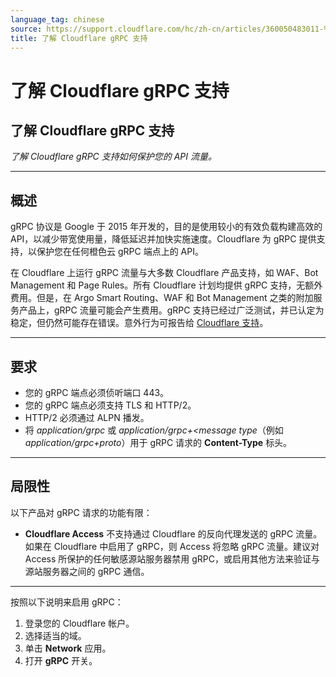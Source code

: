 ```yaml
---
language_tag: chinese
source: https://support.cloudflare.com/hc/zh-cn/articles/360050483011-%E4%BA%86%E8%A7%A3-Cloudflare-gRPC-%E6%94%AF%E6%8C%81
title: 了解 Cloudflare gRPC 支持
---
```


# 了解 Cloudflare gRPC 支持

## 了解 Cloudflare gRPC 支持

_了解 Cloudflare gRPC 支持如何保护您的 API 流量。_

___

## 概述

gRPC 协议是 Google 于 2015 年开发的，目的是使用较小的有效负载构建高效的 API，以减少带宽使用量，降低延迟并加快实施速度。Cloudflare 为 gRPC 提供支持，以保护您在任何橙色云 gRPC 端点上的 API。

在 Cloudflare 上运行 gRPC 流量与大多数 Cloudflare 产品支持，如 WAF、Bot Management 和 Page Rules。所有 Cloudflare 计划均提供 gRPC 支持，无额外费用。但是，在 Argo Smart Routing、WAF 和 Bot Management 之类的附加服务产品上，gRPC 流量可能会产生费用。gRPC 支持已经过广泛测试，并已认定为稳定，但仍然可能存在错误。意外行为可报告给 [Cloudflare 支持](https://support.cloudflare.com/hc/articles/200172476)。

___

## 要求

-   您的 gRPC 端点必须侦听端口 443。
-   您的 gRPC 端点必须支持 TLS 和 HTTP/2。
-   HTTP/2 必须通过 ALPN 播发。
-   将 _application/grpc_ 或 _application/grpc+<message type_（例如 _application/grpc+proto_）用于 gRPC 请求的 **Content-Type** 标头。

___

## 局限性

以下产品对 gRPC 请求的功能有限：

-   **Cloudflare Access** 不支持通过 Cloudflare 的反向代理发送的 gRPC 流量。如果在 Cloudflare 中启用了 gRPC，则 Access 将忽略 gRPC 流量。建议对 Access 所保护的任何敏感源站服务器禁用 gRPC，或启用其他方法来验证与源站服务器之间的 gRPC 通信。

___

按照以下说明来启用 gRPC：

1.  登录您的 Cloudflare 帐户。
2.  选择适当的域。
3.  单击 **Network** 应用。
4.  打开 **gRPC** 开关。
